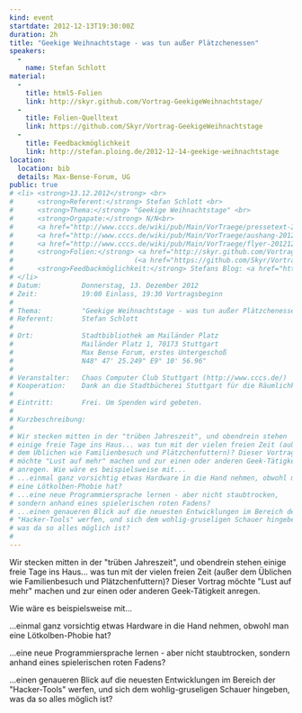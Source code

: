 ```yaml
---
kind: event
startdate: 2012-12-13T19:30:00Z
duration: 2h
title: "Geekige Weihnachtstage - was tun außer Plätzchenessen"
speakers:
  -
    name: Stefan Schlott
material:
  -
    title: html5-Folien
    link: http://skyr.github.com/Vortrag-GeekigeWeihnachtstage/
  -
    title: Folien-Quelltext
    link: https://github.com/Skyr/Vortrag-GeekigeWeihnachtstage
  -
    title: Feedbackmöglichkeit
    link: http://stefan.ploing.de/2012-12-14-geekige-weihnachtstage
location:
  location: bib
  details: Max-Bense-Forum, UG
public: true
# <li> <strong>13.12.2012</strong> <br>
#      <strong>Referent:</strong> Stefan Schlott <br>
#      <strong>Thema:</strong> "Geekige Weihnachtstage" <br>
#      <strong>Orgapate:</strong> N/N<br>
#      <a href="http://www.cccs.de/wiki/pub/Main/VorTraege/pressetext-201212.txt" target="_top">Pressetext 12/2012</a> <br>
#      <a href="http://www.cccs.de/wiki/pub/Main/VorTraege/aushang-201212.pdf" target="_top">Aushang Dezember 2012</a> <br>
#      <a href="http://www.cccs.de/wiki/pub/Main/VorTraege/flyer-201212.pdf" target="_top">Flyer Dezember 2012</a><br>
#      <strong>Folien:</strong> <a href="http://skyr.github.com/Vortrag-GeekigeWeihnachtstage/" target="_top">html5-Folien</a>
#                              (<a href="https://github.com/Skyr/Vortrag-GeekigeWeihnachtstage" target="_top">Quelltext dazu</a>)<br>
#      <strong>Feedbackmöglichkeit:</strong> Stefans Blog: <a href="http://stefan.ploing.de/2012-12-14-geekige-weihnachtstage" target="_top">http://stefan.ploing.de/2012-12-14-geekige-weihnachtstage</a>
# </li>
# Datum:          Donnerstag, 13. Dezember 2012
# Zeit:           19:00 Einlass, 19:30 Vortragsbeginn
#
# Thema:          "Geekige Weihnachtstage - was tun außer Plätzchenessen"
# Referent:       Stefan Schlott
#
# Ort:            Stadtbibliothek am Mailänder Platz
#                 Mailänder Platz 1, 70173 Stuttgart
#                 Max Bense Forum, erstes Untergeschoß
#                 N48° 47' 25.249" E9° 10' 56.96"
#
# Veranstalter:   Chaos Computer Club Stuttgart (http://www.cccs.de/)
# Kooperation:    Dank an die Stadtbücherei Stuttgart für die Räumlichkeiten!
#
# Eintritt:       Frei. Um Spenden wird gebeten.
#
# Kurzbeschreibung:
#
# Wir stecken mitten in der "trüben Jahreszeit", und obendrein stehen
# einige freie Tage ins Haus... was tun mit der vielen freien Zeit (außer
# dem Üblichen wie Familienbesuch und Plätzchenfuttern)? Dieser Vortrag
# möchte "Lust auf mehr" machen und zur einen oder anderen Geek-Tätigkeit
# anregen. Wie wäre es beispielsweise mit...
# ...einmal ganz vorsichtig etwas Hardware in die Hand nehmen, obwohl man
# eine Lötkolben-Phobie hat?
# ...eine neue Programmiersprache lernen - aber nicht staubtrocken,
# sondern anhand eines spielerischen roten Fadens?
# ...einen genaueren Blick auf die neuesten Entwicklungen im Bereich der
# "Hacker-Tools" werfen, und sich dem wohlig-gruseligen Schauer hingeben,
# was da so alles möglich ist?
#
---
```

Wir stecken mitten in der "trüben Jahreszeit", und obendrein stehen
einige freie Tage ins Haus... was tun mit der vielen freien Zeit (außer
dem Üblichen wie Familienbesuch und Plätzchenfuttern)? Dieser Vortrag
möchte "Lust auf mehr" machen und zur einen oder anderen Geek-Tätigkeit
anregen.

Wie wäre es beispielsweise mit...

...einmal ganz vorsichtig etwas Hardware in die Hand nehmen, obwohl man
eine Lötkolben-Phobie hat?

...eine neue Programmiersprache lernen - aber nicht staubtrocken,
sondern anhand eines spielerischen roten Fadens?

...einen genaueren Blick auf die neuesten Entwicklungen im Bereich der
"Hacker-Tools" werfen, und sich dem wohlig-gruseligen Schauer hingeben,
was da so alles möglich ist?

